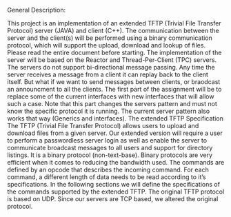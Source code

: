 General Description:

This project is an implementation of an extended TFTP (Trivial File Transfer Protocol) server (JAVA) and client (C++). The communication between the server and the client(s) will be performed using a binary communication protocol, which will support the upload, download and lookup of files. Please read the entire document before starting.
The implementation of the server will be based on the Reactor and Thread-Per-Client (TPC) servers. The servers do not support bi-directional message passing. Any time the server receives a message from a client it can replay back to the client itself. But what if we want to send messages between clients, or braodcast an announcment to all the clients. The first part of the assignment will be to replace some of the current interfaces with new interfaces that will allow such a case. Note that this part changes the servers pattern and must not know the specific protocol it is running. The current server pattern also works that way (Generics and interfaces).
The extended TFTP Specification The TFTP (Trivial File Transfer Protocol) allows users to upload and download files from a given server. Our extended version will require a user to perform a passwordless server login as well as enable the server to communicate broadcast messages to all users and support for directory listings. It is a binary protocol (non-text-base). Binary protocols are very efficient when it comes to reducing the bandwidth used. The commands are defined by an opcode that describes the incoming command. For each command, a different length of data needs to be read according to it’s specifications. In the following sections we will define the specifications of the commands supported by the extended TFTP.
The original TFTP protocol is based on UDP. Since our servers are TCP based, we altered the original protocol.
